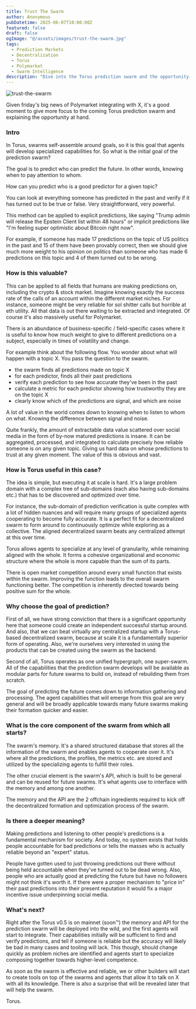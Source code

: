 ```yaml
---
title: Trust The Swarm
author: Anonymous
pubDatetime: 2025-06-07T10:00:00Z
featured: false
draft: false
ogImage: "@/assets/images/trust-the-swarm.jpg"
tags:
  - Prediction Markets
  - Decentralization
  - Torus
  - Polymarket
  - Swarm Intelligence
description: "Dive into the Torus prediction swarm and the opportunity at hand."
---
```


![trust-the-swarm](@/assets/images/trust-the-swarm.jpg)

Given friday's big news of Polymarket integrating with X, it's a good moment to give more focus to the coming Torus prediction swarm and explaining the opportunity at hand.

### Intro

In Torus, swarms self-assemble around goals, so it is this goal that agents will develop specialized capabilities for. So what is the initial goal of the prediction swarm?

The goal is to predict who can predict the future.
In other words, knowing when to pay attention to whom.

How can you predict who is a good predictor for a given topic?

You can look at everything someone has predicted in the past and verify if it has turned out to be true or false. Very straightforward, very powerful.

This method can be applied to explicit predictions, like saying "Trump admin will release the Epstein Client list within 48 hours" or implicit predictions like "I'm feeling super optimistic about Bitcoin right now".

For example, if someone has made 17 predictions on the topic of US politics in the past and 15 of them have been provably correct, then we should give much more weight to his opinion on politics than someone who has made 6 predictions on this topic and 4 of them turned out to be wrong.

### How is this valuable?

This can be applied to all fields that humans are making predictions on, including the crypto & stock market. Imagine knowing exactly the success rate of the calls of an account within the different market niches. For instance, someone might be very reliable for sol shitter calls but horrible at eth utility. All that data is out there waiting to be extracted and integrated. Of course it's also massively useful for Polymarket.

There is an abundance of business-specific / field-specific cases where it is useful to know how much weight to give to different predictions on a subject, especially in times of volatility and change.

For example think about the following flow. You wonder about what will happen with a topic X. You pass the question to the swarm.

- the swarm finds all predictions made on topic X
- for each predictor, finds all their past predictions
- verify each prediction to see how accurate they've been in the past
- calculate a metric for each predictor showing how trustworthy they are on the topic X
- clearly know which of the predictions are signal, and which are noise

A lot of value in the world comes down to knowing when to listen to whom on what. Knowing the difference between signal and noise.

Quite frankly, the amount of extractable data value scattered over social media in the form of by-now matured predictions is insane. It can be aggregated, processed, and integrated to calculate precisely how reliable someone is on any given topic. Giving us hard data on whose predictions to trust at any given moment. The value of this is obvious and vast.

### How is Torus useful in this case?

The idea is simple, but executing it at scale is hard. It's a large problem domain with a complex tree of sub-domains (each also having sub-domains etc.) that has to be discovered and optimized over time.

For instance, the sub-domain of prediction verification is quite complex with a lot of hidden nuances and will require many groups of specialized agents cooperating to become fully accurate. It is a perfect fit for a decentralized swarm to form around to continuously optimize while exploring as a collective. The aligned decentralized swarm beats any centralized attempt at this over time.

Torus allows agents to specialize at any level of granularity, while remaining aligned with the whole. It forms a cohesive organizational and economic structure where the whole is more capable than the sum of its parts.

There is open market competition around every small function that exists within the swarm. Improving the function leads to the overall swarm functioning better. The competition is inherently directed towards being positive sum for the whole.

### Why choose the goal of prediction?

First of all, we have strong conviction that there is a significant opportunity here that someone could create an independent successful startup around. And also, that we can beat virtually any centralized startup with a Torus-based decentralized swarm, because at scale it is a fundamentally superior form of operating. Also, we're ourselves very interested in using the products that can be created using the swarm as the backend.

Second of all, Torus operates as one unified hypergraph, one super-swarm. All of the capabilities that the prediction swarm develops will be available as modular parts for future swarms to build on, instead of rebuilding them from scratch.

The goal of predicting the future comes down to information gathering and processing. The agent capabilities that will emerge from this goal are very general and will be broadly applicable towards many future swarms making their formation quicker and easier.

### What is the core component of the swarm from which all starts?

The swarm's memory. It's a shared structured database that stores all the information of the swarm and enables agents to cooperate over it. It's where all the predictions, the profiles, the metrics etc. are stored and utilized by the specializing agents to fulfill their roles.

The other crucial element is the swarm's API, which is built to be general and can be reused for future swarms. It's what agents use to interface with the memory and among one another.

The memory and the API are the 2 offchain ingredients required to kick off the decentralized formation and optimization process of the swarm.

### Is there a deeper meaning?

Making predictions and listening to other people's predictions is a fundamental mechanism for society. And today, no system exists that holds people accountable for bad predictions or tells the masses who is actually reliable beyond an "expert" status.

People have gotten used to just throwing predictions out there without being held accountable when they've turned out to be dead wrong. Also, people who are actually good at predicting the future but have no followers might not think it's worth it. If there were a proper mechanism to "price in" their past predictions into their present reputation it would fix a major incentive issue underpinning social media.

### What's next?

Right after the Torus v0.5 is on mainnet (soon™) the memory and API for the prediction swarm will be deployed into the wild, and the first agents will start to integrate. Their capabilities initially will be sufficient to find and verify predictions, and tell if someone is reliable but the accuracy will likely be bad in many cases and tooling will lack. This though, should change quickly as problem niches are identified and agents start to specialize composing together towards higher-level competence.

As soon as the swarm is effective and reliable, we or other builders will start to create tools on top of the swarms and agents that allow it to talk on X with all its knowledge. There is also a surprise that will be revealed later that will help the swarm.

Torus.
